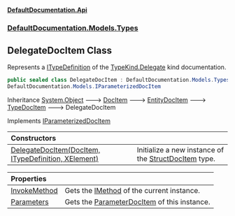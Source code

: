 #### [DefaultDocumentation.Api](index.md 'index')
### [DefaultDocumentation.Models.Types](index.md#DefaultDocumentation.Models.Types 'DefaultDocumentation.Models.Types')

## DelegateDocItem Class

Represents a [ITypeDefinition](https://github.com/icsharpcode/ILSpy 'ICSharpCode.Decompiler.TypeSystem.ITypeDefinition') of the [TypeKind.Delegate](https://github.com/icsharpcode/ILSpy 'ICSharpCode.Decompiler.TypeSystem.TypeKind.Delegate') kind documentation.

```csharp
public sealed class DelegateDocItem : DefaultDocumentation.Models.Types.TypeDocItem,
DefaultDocumentation.Models.IParameterizedDocItem
```

Inheritance [System.Object](https://docs.microsoft.com/en-us/dotnet/api/System.Object 'System.Object') &#129106; [DocItem](DocItem.md 'DefaultDocumentation.Models.DocItem') &#129106; [EntityDocItem](EntityDocItem.md 'DefaultDocumentation.Models.EntityDocItem') &#129106; [TypeDocItem](TypeDocItem.md 'DefaultDocumentation.Models.Types.TypeDocItem') &#129106; DelegateDocItem

Implements [IParameterizedDocItem](IParameterizedDocItem.md 'DefaultDocumentation.Models.IParameterizedDocItem')

| Constructors | |
| :--- | :--- |
| [DelegateDocItem(DocItem, ITypeDefinition, XElement)](DelegateDocItem.DelegateDocItem(DocItem,ITypeDefinition,XElement).md 'DefaultDocumentation.Models.Types.DelegateDocItem.DelegateDocItem(DefaultDocumentation.Models.DocItem, ITypeDefinition, System.Xml.Linq.XElement)') | Initialize a new instance of the [StructDocItem](StructDocItem.md 'DefaultDocumentation.Models.Types.StructDocItem') type. |

| Properties | |
| :--- | :--- |
| [InvokeMethod](DelegateDocItem.InvokeMethod.md 'DefaultDocumentation.Models.Types.DelegateDocItem.InvokeMethod') | Gets the [IMethod](https://github.com/icsharpcode/ILSpy 'ICSharpCode.Decompiler.TypeSystem.IMethod') of the current instance. |
| [Parameters](DelegateDocItem.Parameters.md 'DefaultDocumentation.Models.Types.DelegateDocItem.Parameters') | Gets the [ParameterDocItem](ParameterDocItem.md 'DefaultDocumentation.Models.Parameters.ParameterDocItem') of this instance. |
